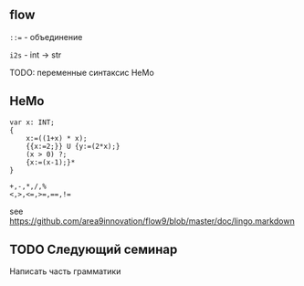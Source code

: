 
## flow
`::=` - объединение

`i2s` - int -> str


TODO:
    переменные
    синтаксис НеМо


## НеМо

```
var x: INT;
{
    x:=((1+x) * x);
    {{x:=2;}} U {y:=(2*x);}
    (x > 0) ?;
    {x:=(x-1);}*
}
```

```
+,-,*,/,%
<,>,<=,>=,==,!=
```

see https://github.com/area9innovation/flow9/blob/master/doc/lingo.markdown


## TODO Следующий семинар

Написать часть грамматики